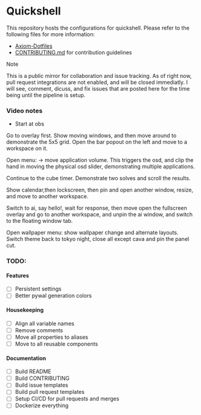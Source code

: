# Quickshell

This repository hosts the configurations for quickshell.
Please refer to the following files for more information:
- [Axiom-Dotfiles](https://github.com/axiom-dotfiles)
- [CONTRIBUTING.md](CONTRIBUTING.md) for contribution guidelines

> [!NOTE]
>This is a public mirror for collaboration and issue tracking. As of right now, pull request integrations are not enabled, and will be closed immediatly.
>I will see, comment, dicuss, and fix issues that are posted here for the time being until the pipeline is setup.

### Video notes
- Start at obs


Go to overlay first. Show moving windows, and then move around to demonstrate the 5x5 grid.
Open the bar popout on the left and move to a workspace on it.

Open menu:
-> move application volume. This triggers the osd, and clip the hand in moving the physical osd slider, demonstrating multiple applications.

Continue to the cube timer.
Demonstrate two solves and scroll the results.

Show calendar,then lockscreen, then pin and open another window, resize, and move to another workspace.

Switch to ai, say hello!, wait for response, then move open the fullscreen overlay and go to another workspace, and unpin the ai window, and switch to the floating window tab.

Open wallpaper menu:
show wallpaper change and alternate layouts. Switch theme back to tokyo night, close all except cava and pin the panel <mouse centered> cut.


### TODO:

#### Features
- [ ] Persistent settings
- [ ] Better pywal generation colors

#### Housekeeping
- [ ] Align all variable names
- [ ] Remove comments
- [ ] Move all properties to aliases
- [ ] Move to all reusable components

#### Documentation
- [ ] Build README
- [ ] Build CONTRIBUTING
- [ ] Build issue templates
- [ ] Build pull request templates
- [ ] Setup CI/CD for pull requests and merges
- [ ] Dockerize everything
